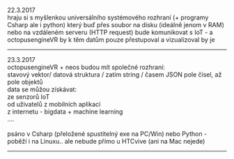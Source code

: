 
22.3.2017<br />
hraju si s myšlenkou universálního systémového rozhraní (+ programy Csharp ale i python) který buď přes soubor na disku (ideálně jenom v RAM) nebo na vzdáleném serveru (HTTP request) bude komunikovat s IoT - a octopusengineVR by k těm datům pouze přestupoval a vizualizoval by je 
<br /><hr />
23.3.2017<br />
octopusengineVR + neos budou mít společné rozhraní:<br />
stavový vektor/ datová struktura / zatím string / časem JSON pole čísel, až pole objektů<br />
data se můžou získávat:<br />
ze senzorů IoT<br />
od uživatelů z mobilních aplikací<br />
z internetu - bigdata + machine learning<br />
....<br />
<br />
psáno v Csharp (přeložené spustitelný exe na PC/Win) nebo Python - poběží i na Linuxu.. ale nebude přímo u HTCvive (ani na Mac nejede)<br /><hr />

